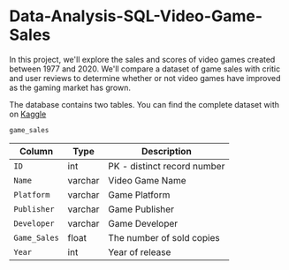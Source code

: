 # Data-Analysis-SQL-Video-Game-Sales

In this project, we'll explore the sales and scores of video games created between 1977 and 2020. We'll compare a dataset of game sales with critic and user reviews to determine whether or not video games have improved as the gaming market has grown.

The database contains two tables. You can find the complete dataset with on [Kaggle](https://www.kaggle.com/datasets/holmjason2/videogamedata?resource=download)

`game_sales`

| Column | Type | Description |
| --- | --- | --- |
| `ID` | int | PK - distinct record number | 
| `Name` | varchar | Video Game Name |
| `Platform` | varchar | Game Platform |
| `Publisher` | varchar | Game Publisher |
| `Developer` | varchar | Game Developer |
| `Game_Sales` | float | The number of sold copies |
| `Year` | int | Year of release |
